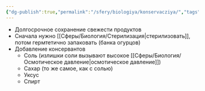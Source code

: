 ```yaml
---
{"dg-publish":true,"permalink":"/sfery/biologiya/konservacziya/","tags":["Общаябиология"]}
---
```


- Долгосрочное сохранение свежести продуктов
- Сначала нужно [[Сферы/Биология/Стерилизация\|стерилизовать]], потом гермтетично запаковать (банка огурцов)
- Добавление консервантов 
	- Соль (излишки соли вызывают высокое [[Сферы/Биология/Осмотическое давление\|осмотическое давление]])
	- Сахар (то же самое, как с солью)
	- Уксус
	- Спирт